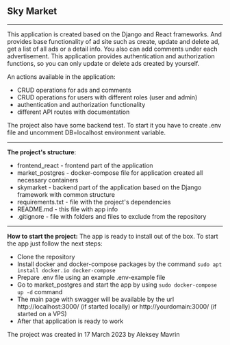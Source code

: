 
## Sky Market

---
This application is created based on the Django and React frameworks. And provides base functionality of ad site
such as create, update and delete ad, get a list of all ads or a detail info. You also can add comments under
each advertisement. This application provides authentication and authorization functions, so you can only update
or delete ads created by yourself.

An actions available in the application:

 - CRUD operations for ads and comments
 - CRUD operations for users with different roles (user and admin)
 - authentication and authorization functionality
 - different API routes with documentation

The project also have some backend test. To start it you have to create .env file and uncomment DB=localhost 
environment variable.

---
**The project's structure**: 
 - frontend_react - frontend part of the application
 - market_postgres - docker-compose file for application created all necessary containers
 - skymarket - backend part of the application based on the Django framework with common structure 
 - requirements.txt - file with the project's dependencies 
 - README.md - this file with app info
 - .gitignore - file with folders and files to exclude from the repository

 ---

**How to start the project:**
The app is ready to install out of the box.
To start the app just follow the next steps:
 - Clone the repository
 - Install docker and docker-compose packages by the command `sudo apt install docker.io docker-compose`
 - Prepare .env file using an example .env-example file 
 - Go to market_postgres and start the app by using `sudo docker-compose up -d` command
 - The main page with swagger will be available by the url http://localhost:3000/ (if started locally) or 
http://yourdomain:3000/ (if started on a VPS)
 - After that application is ready to work
 

The project was created in 17 March 2023 by Aleksey Mavrin